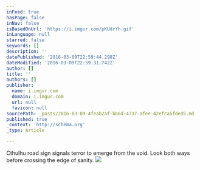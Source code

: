 ```yaml
---
inFeed: true
hasPage: false
inNav: false
isBasedOnUrl: 'https://i.imgur.com/pKUdrYh.gif'
inLanguage: null
starred: false
keywords: []
description: ''
datePublished: '2016-03-09T22:59:44.298Z'
dateModified: '2016-03-09T22:59:31.742Z'
author: []
title: ''
authors: []
publisher:
  name: i.imgur.com
  domain: i.imgur.com
  url: null
  favicon: null
sourcePath: _posts/2016-03-09-4feab2af-bb6d-4737-afee-42efca5fded5.md
published: true
_context: 'http://schema.org'
_type: Article

---
```

Cthulhu road sign signals terror to emerge from the void. Look both ways before crossing the edge of sanity.
![](https://i.imgur.com/pKUdrYh.gif)